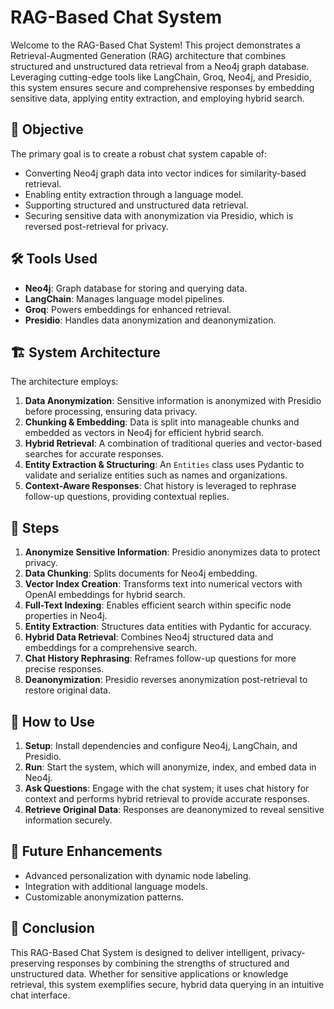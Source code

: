 # RAG-Based Chat System

Welcome to the RAG-Based Chat System! This project demonstrates a Retrieval-Augmented Generation (RAG) architecture that combines structured and unstructured data retrieval from a Neo4j graph database. Leveraging cutting-edge tools like LangChain, Groq, Neo4j, and Presidio, this system ensures secure and comprehensive responses by embedding sensitive data, applying entity extraction, and employing hybrid search.

## 🌟 Objective
The primary goal is to create a robust chat system capable of:
- Converting Neo4j graph data into vector indices for similarity-based retrieval.
- Enabling entity extraction through a language model.
- Supporting structured and unstructured data retrieval.
- Securing sensitive data with anonymization via Presidio, which is reversed post-retrieval for privacy.

## 🛠️ Tools Used
- **Neo4j**: Graph database for storing and querying data.
- **LangChain**: Manages language model pipelines.
- **Groq**: Powers embeddings for enhanced retrieval.
- **Presidio**: Handles data anonymization and deanonymization.

## 🏗️ System Architecture

The architecture employs:
1. **Data Anonymization**: Sensitive information is anonymized with Presidio before processing, ensuring data privacy.
2. **Chunking & Embedding**: Data is split into manageable chunks and embedded as vectors in Neo4j for efficient hybrid search.
3. **Hybrid Retrieval**: A combination of traditional queries and vector-based searches for accurate responses.
4. **Entity Extraction & Structuring**: An `Entities` class uses Pydantic to validate and serialize entities such as names and organizations.
5. **Context-Aware Responses**: Chat history is leveraged to rephrase follow-up questions, providing contextual replies.

## 📜 Steps

1. **Anonymize Sensitive Information**: Presidio anonymizes data to protect privacy.
2. **Data Chunking**: Splits documents for Neo4j embedding.
3. **Vector Index Creation**: Transforms text into numerical vectors with OpenAI embeddings for hybrid search.
4. **Full-Text Indexing**: Enables efficient search within specific node properties in Neo4j.
5. **Entity Extraction**: Structures data entities with Pydantic for accuracy.
6. **Hybrid Data Retrieval**: Combines Neo4j structured data and embeddings for a comprehensive search.
7. **Chat History Rephrasing**: Reframes follow-up questions for more precise responses.
8. **Deanonymization**: Presidio reverses anonymization post-retrieval to restore original data.

## 🚀 How to Use
1. **Setup**: Install dependencies and configure Neo4j, LangChain, and Presidio.
2. **Run**: Start the system, which will anonymize, index, and embed data in Neo4j.
3. **Ask Questions**: Engage with the chat system; it uses chat history for context and performs hybrid retrieval to provide accurate responses.
4. **Retrieve Original Data**: Responses are deanonymized to reveal sensitive information securely.

## 🤖 Future Enhancements
- Advanced personalization with dynamic node labeling.
- Integration with additional language models.
- Customizable anonymization patterns.

## 🎉 Conclusion
This RAG-Based Chat System is designed to deliver intelligent, privacy-preserving responses by combining the strengths of structured and unstructured data. Whether for sensitive applications or knowledge retrieval, this system exemplifies secure, hybrid data querying in an intuitive chat interface.
